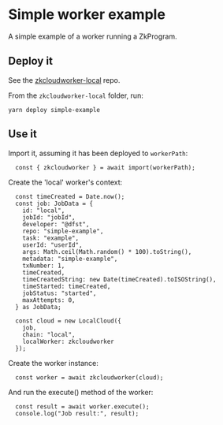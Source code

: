 # Simple worker example

A simple example of a worker running a ZkProgram.

## Deploy it

See the [zkcloudworker-local](https://github.com/zkcloudworker/zkcloudworker-local) repo.

From the `zkcloudworker-local` folder, run:
~~~
yarn deploy simple-example
~~~

## Use it

Import it, assuming it has been deployed to `workerPath`:
~~~
  const { zkcloudworker } = await import(workerPath);
~~~

Create the 'local' worker's context:
~~~
  const timeCreated = Date.now();
  const job: JobData = {
    id: "local",
    jobId: "jobId",
    developer: "@dfst",
    repo: "simple-example",
    task: "example",
    userId: "userId",
    args: Math.ceil(Math.random() * 100).toString(),
    metadata: "simple-example",
    txNumber: 1,
    timeCreated,
    timeCreatedString: new Date(timeCreated).toISOString(),
    timeStarted: timeCreated,
    jobStatus: "started",
    maxAttempts: 0,
  } as JobData;
  
  const cloud = new LocalCloud({ 
    job, 
    chain: "local", 
    localWorker: zkcloudworker 
  }); 
~~~

Create the worker instance:
~~~
  const worker = await zkcloudworker(cloud);
~~~

And run the execute() method of the worker:
~~~
  const result = await worker.execute();
  console.log("Job result:", result);
~~~
